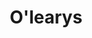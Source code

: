 ---
title: O'learys
ravintola: ye
ruka: ye
slug: https://olearys.fi/holiday-club-kuusamo/food/
kuvaus: Ravintola sijaitsee Holiday club Kuusamossa
update: 2022-02-09-14:55
---